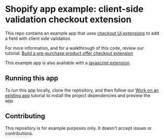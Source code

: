 # Shopify app example: client-side validation checkout extension

This repo contains an example app that uses [checkout UI extensions](https://shopify.dev/docs/api/checkout-ui-extensions) to add a field with client side validation.

For more information, and for a walkthrough of this code, review our tutorial: [Build a pre-purchase product offer checkout extension](https://shopify.dev/docs/apps/checkout/validation/client-side)

This example app is also available with a [javascript extension](https://github.com/Shopify/example-checkout--client-validation--js).

## Running this app

To run this app locally, clone the repository, and then follow our [Work on an existing app](https://shopify.dev/docs/apps/getting-started/existing) tutorial to install the project dependencies and preview the app.

## Contributing

This repository is for example purposes only. It doesn't accept issues or contributions.
